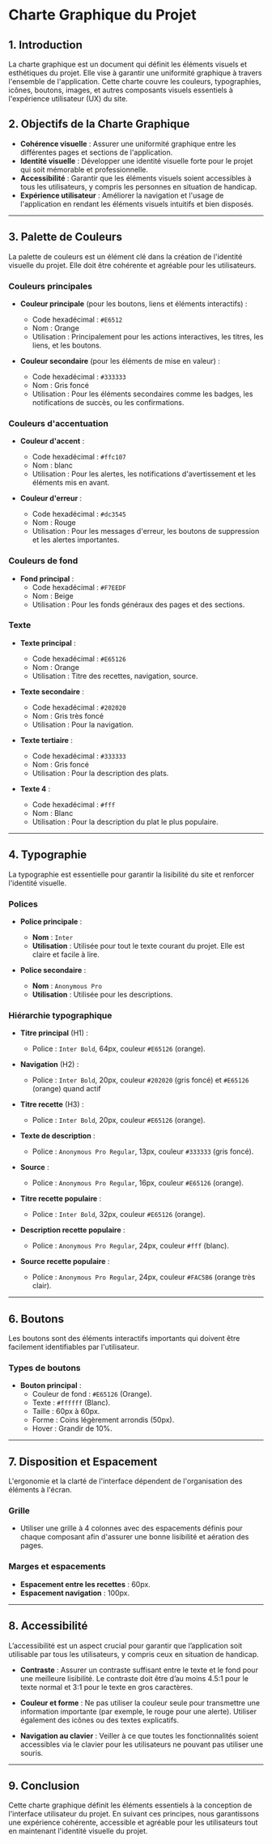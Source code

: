 # Charte Graphique du Projet

## 1. Introduction
La charte graphique est un document qui définit les éléments visuels et esthétiques du projet. Elle vise à garantir une uniformité graphique à travers l'ensemble de l'application. Cette charte couvre les couleurs, typographies, icônes, boutons, images, et autres composants visuels essentiels à l'expérience utilisateur (UX) du site.

## 2. Objectifs de la Charte Graphique
- **Cohérence visuelle** : Assurer une uniformité graphique entre les différentes pages et sections de l'application.
- **Identité visuelle** : Développer une identité visuelle forte pour le projet qui soit mémorable et professionnelle.
- **Accessibilité** : Garantir que les éléments visuels soient accessibles à tous les utilisateurs, y compris les personnes en situation de handicap.
- **Expérience utilisateur** : Améliorer la navigation et l'usage de l'application en rendant les éléments visuels intuitifs et bien disposés.

---

## 3. Palette de Couleurs
La palette de couleurs est un élément clé dans la création de l'identité visuelle du projet. Elle doit être cohérente et agréable pour les utilisateurs.

### Couleurs principales
- **Couleur principale** (pour les boutons, liens et éléments interactifs) :  
  - Code hexadécimal : `#E6512`  
  - Nom : Orange 
  - Utilisation : Principalement pour les actions interactives, les titres, les liens, et les boutons.  
  
- **Couleur secondaire** (pour les éléments de mise en valeur) :
  - Code hexadécimal : `#333333`  
  - Nom : Gris foncé  
  - Utilisation : Pour les éléments secondaires comme les badges, les notifications de succès, ou les confirmations.

### Couleurs d'accentuation
- **Couleur d'accent** :  
  - Code hexadécimal : `#ffc107`  
  - Nom : blanc  
  - Utilisation : Pour les alertes, les notifications d'avertissement et les éléments mis en avant.
  
- **Couleur d'erreur** :  
  - Code hexadécimal : `#dc3545`  
  - Nom : Rouge  
  - Utilisation : Pour les messages d'erreur, les boutons de suppression et les alertes importantes.

### Couleurs de fond
- **Fond principal** :  
  - Code hexadécimal : `#F7EEDF`  
  - Nom : Beige  
  - Utilisation : Pour les fonds généraux des pages et des sections.


### Texte
- **Texte principal** :  
  - Code hexadécimal : `#E65126`  
  - Nom : Orange  
  - Utilisation : Titre des recettes, navigation, source.

- **Texte secondaire** :  
  - Code hexadécimal : `#202020`  
  - Nom : Gris très foncé  
  - Utilisation : Pour la navigation.

- **Texte tertiaire** :  
  - Code hexadécimal : `#333333`  
  - Nom : Gris foncé  
  - Utilisation : Pour la description des plats.

- **Texte 4** :  
  - Code hexadécimal : `#fff`  
  - Nom : Blanc 
  - Utilisation : Pour la description du plat le plus populaire.

---

## 4. Typographie
La typographie est essentielle pour garantir la lisibilité du site et renforcer l'identité visuelle.

### Polices
- **Police principale** :  
  - **Nom** : `Inter`  
  - **Utilisation** : Utilisée pour tout le texte courant du projet. Elle est claire et facile à lire.
  
- **Police secondaire** :  
  - **Nom** : `Anonymous Pro`  
  - **Utilisation** : Utilisée pour les descriptions.

### Hiérarchie typographique
- **Titre principal** (H1) :  
  - Police : `Inter Bold`, 64px, couleur `#E65126` (orange).

- **Navigation** (H2) :  
  - Police : `Inter Bold`, 20px, couleur `#202020` (gris foncé) et `#E65126` (orange) quand actif
  
- **Titre recette** (H3) :  
  - Police : `Inter Bold`, 20px, couleur `#E65126` (orange).
  
- **Texte de description** :  
  - Police : `Anonymous Pro Regular`, 13px, couleur `#333333` (gris foncé).
  
- **Source** :  
  - Police : `Anonymous Pro Regular`, 16px, couleur `#E65126` (orange).

- **Titre recette populaire** :  
  - Police : `Inter Bold`, 32px, couleur `#E65126` (orange).

- **Description recette populaire** :  
  - Police : `Anonymous Pro Regular`, 24px, couleur `#fff` (blanc).

- **Source recette populaire** :  
  - Police : `Anonymous Pro Regular`, 24px, couleur `#FAC5B6` (orange très clair).


---

## 6. Boutons
Les boutons sont des éléments interactifs importants qui doivent être facilement identifiables par l'utilisateur.

### Types de boutons
- **Bouton principal** :
  - Couleur de fond : `#E65126` (Orange).
  - Texte : `#ffffff` (Blanc).
  - Taille : 60px à 60px.
  - Forme : Coins légèrement arrondis (50px).
  - Hover : Grandir de 10%.

---

## 7. Disposition et Espacement
L'ergonomie et la clarté de l'interface dépendent de l'organisation des éléments à l'écran.

### Grille
- Utiliser une grille à 4 colonnes avec des espacements définis pour chaque composant afin d'assurer une bonne lisibilité et aération des pages.

### Marges et espacements
- **Espacement entre les recettes** : 60px.
- **Espacement navigation** : 100px.

---

## 8. Accessibilité
L’accessibilité est un aspect crucial pour garantir que l’application soit utilisable par tous les utilisateurs, y compris ceux en situation de handicap.

- **Contraste** : Assurer un contraste suffisant entre le texte et le fond pour une meilleure lisibilité. Le contraste doit être d’au moins 4.5:1 pour le texte normal et 3:1 pour le texte en gros caractères.
  
- **Couleur et forme** : Ne pas utiliser la couleur seule pour transmettre une information importante (par exemple, le rouge pour une alerte). Utiliser également des icônes ou des textes explicatifs.

- **Navigation au clavier** : Veiller à ce que toutes les fonctionnalités soient accessibles via le clavier pour les utilisateurs ne pouvant pas utiliser une souris.

---

## 9. Conclusion
Cette charte graphique définit les éléments essentiels à la conception de l'interface utilisateur du projet. En suivant ces principes, nous garantissons une expérience cohérente, accessible et agréable pour les utilisateurs tout en maintenant l'identité visuelle du projet.
